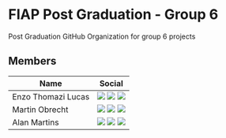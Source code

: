 # FIAP Post Graduation - Group 6
Post Graduation GitHub Organization for group 6 projects

## Members
| Name | Social |
|------|--------|
| Enzo Thomazi Lucas | [![](https://img.shields.io/badge/Linkedin-blue?style=flat&logo=Linkedin&logoColor=white&link=https://www.linkedin.com/in/enzo-thomazi-lucas-10bb91158/)](https://www.linkedin.com/in/enzo-thomazi-lucas-10bb91158/) [![](https://img.shields.io/badge/GitHub-black?style=flat&logo=github&logoColor=white&link=https://github.com/enzotlucas)](https://github.com/enzotlucas) [![](https://img.shields.io/badge/Mail-red?style=flat&logo=gmail&logoColor=white&link=mailto:enzotlucas31@gmail.com)](mailto:enzotlucas31@gmail.com)
| Martin Obrecht | [![](https://img.shields.io/badge/Linkedin-blue?style=flat&logo=Linkedin&logoColor=white&link=https://www.linkedin.com/in/martinobrechtjr/)](https://www.linkedin.com/in/martinobrechtjr/) [![](https://img.shields.io/badge/GitHub-black?style=flat&logo=github&logoColor=white&link=https://github.com/MartinObrecht)](https://github.com/MartinObrecht) [![](https://img.shields.io/badge/Mail-red?style=flat&logo=gmail&logoColor=white&link=mailto:martin.obrecht@yahoo.com.br)](mailto:martin.obrecht@yahoo.com.br)
| Alan Martins | [![](https://img.shields.io/badge/Linkedin-blue?style=flat&logo=Linkedin&logoColor=white&link=https://www.linkedin.com/in/alan-martins-38b35799/)](https://www.linkedin.com/in/alan-martins-38b35799/) [![](https://img.shields.io/badge/GitHub-black?style=flat&logo=github&logoColor=white&link=https://github.com/alandlan)](https://github.com/alandlan) [![](https://img.shields.io/badge/Mail-red?style=flat&logo=gmail&logoColor=white&link=mailto:alan4lann@gmail.com)](mailto:alan4lann@gmail.com)
